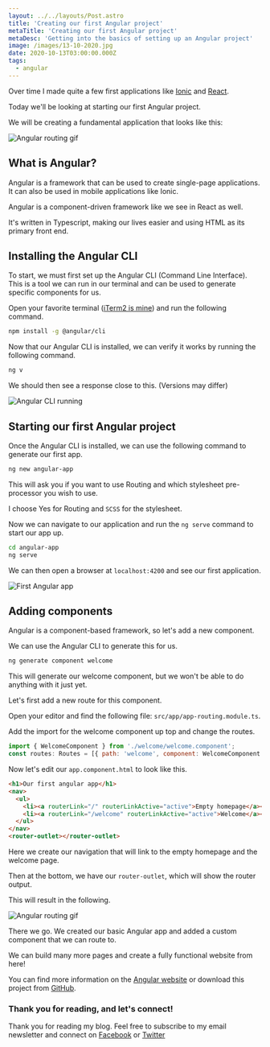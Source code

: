 ```yaml
---
layout: ../../layouts/Post.astro
title: 'Creating our first Angular project'
metaTitle: 'Creating our first Angular project'
metaDesc: 'Getting into the basics of setting up an Angular project'
image: /images/13-10-2020.jpg
date: 2020-10-13T03:00:00.000Z
tags:
  - angular
---
```


Over time I made quite a few first applications like [Ionic](https://daily-dev-tips.com/posts/our-first-ionic-app/) and [React](https://daily-dev-tips.com/posts/our-first-react-application/).

Today we'll be looking at starting our first Angular project.

We will be creating a fundamental application that looks like this:

![Angular routing gif](https://cdn.hashnode.com/res/hashnode/image/upload/v1601962584230/Ijbr8LPpS.gif)

## What is Angular?

Angular is a framework that can be used to create single-page applications.
It can also be used in mobile applications like Ionic.

Angular is a component-driven framework like we see in React as well.

It's written in Typescript, making our lives easier and using HTML as its primary front end.

## Installing the Angular CLI

To start, we must first set up the Angular CLI (Command Line Interface). This is a tool we can run in our terminal and can be used to generate specific components for us.

Open your favorite terminal ([iTerm2 is mine]()) and run the following command.

```bash
npm install -g @angular/cli
```

Now that our Angular CLI is installed, we can verify it works by running the following command.

```bash
ng v
```

We should then see a response close to this. (Versions may differ)

![Angular CLI running](https://cdn.hashnode.com/res/hashnode/image/upload/v1601961559630/TW8WsaHq7.png)

## Starting our first Angular project

Once the Angular CLI is installed, we can use the following command to generate our first app.

```bash
ng new angular-app
```

This will ask you if you want to use Routing and which stylesheet pre-processor you wish to use.

I choose Yes for Routing and `SCSS` for the stylesheet.

Now we can navigate to our application and run the `ng serve` command to start our app up.

```bash
cd angular-app
ng serve
```

We can then open a browser at `localhost:4200` and see our first application.

![First Angular app](https://cdn.hashnode.com/res/hashnode/image/upload/v1601961975956/D9TCFDjDI.png)

## Adding components

Angular is a component-based framework, so let's add a new component.

We can use the Angular CLI to generate this for us.

```bash
ng generate component welcome
```

This will generate our welcome component, but we won't be able to do anything with it just yet.

Let's first add a new route for this component.

Open your editor and find the following file: `src/app/app-routing.module.ts`.

Add the import for the welcome component up top and change the routes.

```js
import { WelcomeComponent } from './welcome/welcome.component';
const routes: Routes = [{ path: 'welcome', component: WelcomeComponent }];
```

Now let's edit our `app.component.html` to look like this.

```html
<h1>Our first angular app</h1>
<nav>
  <ul>
    <li><a routerLink="/" routerLinkActive="active">Empty homepage</a></li>
    <li><a routerLink="/welcome" routerLinkActive="active">Welcome</a></li>
  </ul>
</nav>
<router-outlet></router-outlet>
```

Here we create our navigation that will link to the empty homepage and the welcome page.

Then at the bottom, we have our `router-outlet`, which will show the router output.

This will result in the following.

![Angular routing gif](https://cdn.hashnode.com/res/hashnode/image/upload/v1601962584230/Ijbr8LPpS.gif)

There we go. We created our basic Angular app and added a custom component that we can route to.

We can build many more pages and create a fully functional website from here!

You can find more information on the [Angular website](https://angular.io/) or download this project from [GitHub](https://github.com/rebelchris/angular-starter-demo).

### Thank you for reading, and let's connect!

Thank you for reading my blog. Feel free to subscribe to my email newsletter and connect on [Facebook](https://www.facebook.com/DailyDevTipsBlog) or [Twitter](https://twitter.com/DailyDevTips1)

